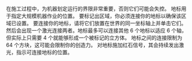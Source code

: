<chapter name="tile.markerBlock.name"/>
<lore>
在施工过程中，为机器划定运行的界限非常重要，否则它们可能会失控。
</lore>
<no_lore>
地标用于指定大规模机器作业的位置。
</no_lore>
<chapter name="信息"/>
要标记出区域，你必须连接你的地标以确保该区域已设置。
要连接你的地标，请将它们放置在世界的同一坐标轴上并单击它们。
<recipes_usages stack="buildcraftcore:marker_volume"/>
然后会出现一个激光连接两者。地标最多可以连接其他 6 个地标以适应 6 个轴，但实际上只需要 4 个就能够形成一个被标记的立方体。
地标之间的连接限制为 64 个方块，这可能会限制你的创造力。
对地标施加红石信号，其会持续发出激光，指示可连接地标的位置。
